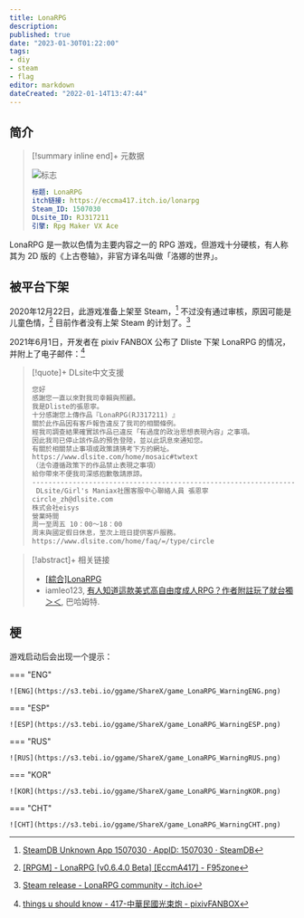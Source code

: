```yaml
---
title: LonaRPG
description:
published: true
date: "2023-01-30T01:22:00"
tags:
- diy
- steam
- flag
editor: markdown
dateCreated: "2022-01-14T13:47:44"
---
```


## 简介

> [!summary inline end]+ 元数据
>
> ![标志](https://s3.tebi.io/ggame/ShareX/game_LonaRPG_logo1.jpg "https://www.steamgriddb.com/grid/231323")
>
> ```yaml
> 标题: LonaRPG
> itch链接: https://eccma417.itch.io/lonarpg
> Steam_ID: 1507030
> DLsite_ID: RJ317211
> 引擎: Rpg Maker VX Ace
> ```

LonaRPG 是一款以色情为主要内容之一的 RPG 游戏，但游戏十分硬核，有人称其为 2D 版的《上古卷轴》，非官方译名叫做「洛娜的世界」。

## 被平台下架

2020年12月22日，此游戏准备上架至 Steam，[^1507030] 不过没有通过审核，原因可能是儿童色情，[^49993] 目前作者没有上架 Steam 的计划了。[^1815567]

[^1507030]: [SteamDB Unknown App 1507030 · AppID: 1507030 · SteamDB](https://steamdb.info/app/1507030/info/)

[^49993]: [[RPGM] - LonaRPG [v0.6.4.0 Beta] [EccmA417] - F95zone](https://web.archive.org/web/20220114155804/https://f95zone.to/threads/lonarpg-v0-6-4-0-beta-eccma417.49993/page-407)

[^1815567]: [Steam release - LonaRPG community - itch.io](https://itch.io/t/1815567/steam-release)

2021年6月1日，开发者在 pixiv FANBOX 公布了 Dliste 下架 LonaRPG 的情况，并附上了电子邮件：[^2313294]

[^2313294]: [things u should know - 417-中華民國光束炮 - pixivFANBOX](https://archive.is/sEIKc "https://eccma417.fanbox.cc/posts/2313294")

> [!quote]+ DLsite中文支援
>
> ```email
> 您好
> 感謝您一直以來對我司幸賴與照顧。
> 我是Dliste的張恩寧。
> 十分感謝您上傳作品『LonaRPG(RJ317211) 』
> 關於此作品因有客戶報告違反了我司的相關條例。
> 經我司調查結果確實該作品已違反「有過度的政治思想表現內容」之事項。
> 因此我司已停止該作品的預告登陸，並以此訊息來通知您。
> 有關於相關禁止事項或政策請猜考下方的網址。
> https://www.dlsite.com/home/mosaic#twtext
> （法令遵循政策下的作品禁止表現之事項）
> 給你帶來不便我司深感抱歉敬請原諒。
> ------------------------------------------------------------------
>  DLsite/Girl's Maniax社團客服中心聯絡人員 張恩寧
> circle_zh@dlsite.com
> 株式会社eisys
> 營業時間
> 周一至周五 10：00～18：00
> 周末與國定假日休息，至次上班日提供客戶服務。
> https://www.dlsite.com/home/faq/=/type/circle
> ```

> [!abstract]+ 相关链接
>
> +   [[綜合]LonaRPG](https://web.archive.org/web/20220114054132/https://komicolle.org/c/153603)
> +   iamleo123, [有人知道這款美式高自由度成人RPG？作者附註玩了就台獨＞＜](https://web.archive.org/web/20220114140604/https://home.gamer.com.tw/artwork.php?sn=5244968), 巴哈姆特.

## 梗

游戏启动后会出现一个提示：

=== "ENG"

    ![ENG](https://s3.tebi.io/ggame/ShareX/game_LonaRPG_WarningENG.png)

=== "ESP"

    ![ESP](https://s3.tebi.io/ggame/ShareX/game_LonaRPG_WarningESP.png)

=== "RUS"

    ![RUS](https://s3.tebi.io/ggame/ShareX/game_LonaRPG_WarningRUS.png)

=== "KOR"

    ![KOR](https://s3.tebi.io/ggame/ShareX/game_LonaRPG_WarningKOR.png)

=== "CHT"

    ![CHT](https://s3.tebi.io/ggame/ShareX/game_LonaRPG_WarningCHT.png)
